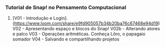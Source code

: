 ### Tutorial de Snap! no Pensamento Computacional





1. [V01 - Introdução e Login]. (https://www.loom.com/share/e9fd905057b34b20ba76c67468e94d19)
V02 - Apresentando espaço e blocos do Snap!
V02b - Alterando atores e palco
V03 - Operações aritméticas. Conheça Lôro, o papagaio somador
V04 - Salvando e compartilhando projetos
